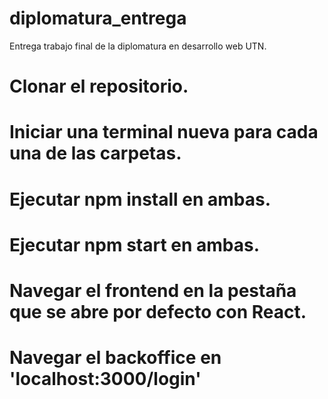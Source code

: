 # diplomatura_entrega
Entrega trabajo final de la diplomatura en desarrollo web UTN.

# Clonar el repositorio.
# Iniciar una terminal nueva para cada una de las carpetas.
# Ejecutar npm install en ambas.
# Ejecutar npm start en ambas.
# Navegar el frontend en la pestaña que se abre por defecto con React.
# Navegar el backoffice en 'localhost:3000/login'
